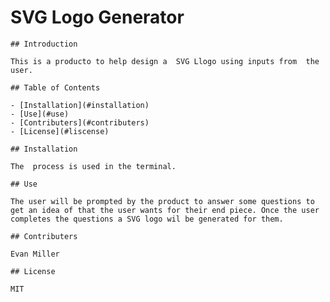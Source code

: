 # SVG Logo Generator
    
    ## Introduction
    
    This is a producto to help design a  SVG Llogo using inputs from  the user.
    
    ## Table of Contents
    
    - [Installation](#installation)
    - [Use](#use)
    - [Contributers](#contributers)
    - [License](#liscense)
    
    ## Installation
    
    The  process is used in the terminal.
    
    ## Use
    
    The user will be prompted by the product to answer some questions to get an idea of that the user wants for their end piece. Once the user completes the questions a SVG logo wil be generated for them.
    
    ## Contributers

    Evan Miller

    ## License

    MIT
    